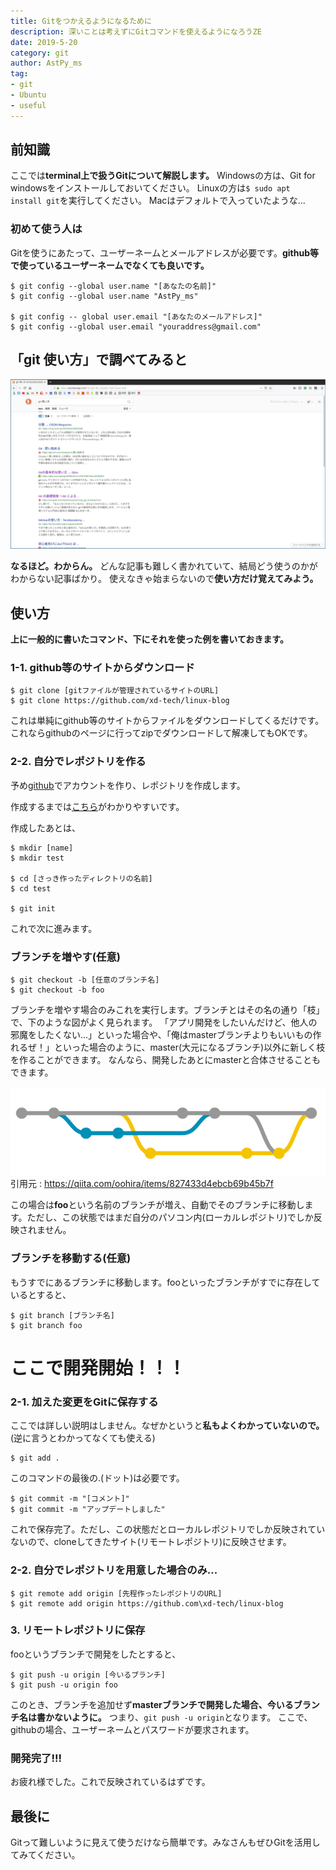 ```yaml
---
title: Gitをつかえるようになるために
description: 深いことは考えずにGitコマンドを使えるようになろうZE
date: 2019-5-20
category: git
author: AstPy_ms
tag:
- git
- Ubuntu
- useful
---
```


## 前知識
ここでは**terminal上で扱うGitについて解説します。**
Windowsの方は、Git for windowsをインストールしておいてください。
Linuxの方は`$ sudo apt install git`を実行してください。
Macはデフォルトで入っていたような...

### 初めて使う人は

Gitを使うにあたって、ユーザーネームとメールアドレスが必要です。**github等で使っているユーザーネームでなくても良いです。**

```
$ git config --global user.name "[あなたの名前]"
$ git config --global user.name "AstPy_ms"

$ git config -- global user.email "[あなたのメールアドレス]"
$ git config --global user.email "youraddress@gmail.com"
```

## 「git 使い方」で調べてみると

![](../.vuepress/public/imgs/gitgit1.png)

**なるほど。わからん。**
どんな記事も難しく書かれていて、結局どう使うのかがわからない記事ばかり。
使えなきゃ始まらないので**使い方だけ覚えてみよう。**

## 使い方

**上に一般的に書いたコマンド、下にそれを使った例を書いておきます。**

### 1-1. github等のサイトからダウンロード

```
$ git clone [gitファイルが管理されているサイトのURL]
$ git clone https://github.com/xd-tech/linux-blog
```

これは単純にgithub等のサイトからファイルをダウンロードしてくるだけです。これならgithubのページに行ってzipでダウンロードして解凍してもOKです。

### 2-2. 自分でレポジトリを作る

予め[github](https://github.com)でアカウントを作り、レポジトリを作成します。

作成するまでは[こちら](https://techacademy.jp/magazine/6235)がわかりやすいです。

作成したあとは、

```
$ mkdir [name]
$ mkdir test

$ cd [さっき作ったディレクトリの名前]
$ cd test

$ git init
```

これで次に進みます。

### ブランチを増やす(任意)

```
$ git checkout -b [任意のブランチ名]
$ git checkout -b foo
```

ブランチを増やす場合のみこれを実行します。ブランチとはその名の通り「枝」で、下のような図がよく見られます。
「アプリ開発をしたいんだけど、他人の邪魔をしたくない...」といった場合や、「俺はmasterブランチよりもいいもの作れるぜ！」といった場合のように、master(大元になるブランチ)以外に新しく枝を作ることができます。
なんなら、開発したあとにmasterと合体させることもできます。

![](../.vuepress/public/imgs/gitgit2.png)
引用元 : https://qiita.com/oohira/items/827433d4ebcb69b45b7f

この場合は**foo**という名前のブランチが増え、自動でそのブランチに移動します。ただし、この状態ではまだ自分のパソコン内(ローカルレポジトリ)でしか反映されません。

### ブランチを移動する(任意)

もうすでにあるブランチに移動します。fooといったブランチがすでに存在しているとすると、

```
$ git branch [ブランチ名]
$ git branch foo
```

# ここで開発開始！！！

### 2-1. 加えた変更をGitに保存する

ここでは詳しい説明はしません。なぜかというと**私もよくわかっていないので。**(逆に言うとわかってなくても使える)

```
$ git add .
```
このコマンドの最後の.(ドット)は必要です。

```
$ git commit -m "[コメント]"
$ git commit -m "アップデートしました"
```

これで保存完了。ただし、この状態だとローカルレポジトリでしか反映されていないので、cloneしてきたサイト(リモートレポジトリ)に反映させます。

### 2-2. 自分でレポジトリを用意した場合のみ...

```
$ git remote add origin [先程作ったレポジトリのURL]
$ git remote add origin https://github.com\xd-tech/linux-blog
```

### 3. リモートレポジトリに保存

fooというブランチで開発をしたとすると、

```
$ git push -u origin [今いるブランチ]
$ git push -u origin foo
```
このとき、ブランチを追加せず**masterブランチで開発した場合、今いるブランチ名は書かないように。**
つまり、`git push -u origin`となります。
ここで、githubの場合、ユーザーネームとパスワードが要求されます。

### 開発完了!!!
お疲れ様でした。これで反映されているはずです。

## 最後に
Gitって難しいように見えて使うだけなら簡単です。みなさんもぜひGitを活用してみてください。